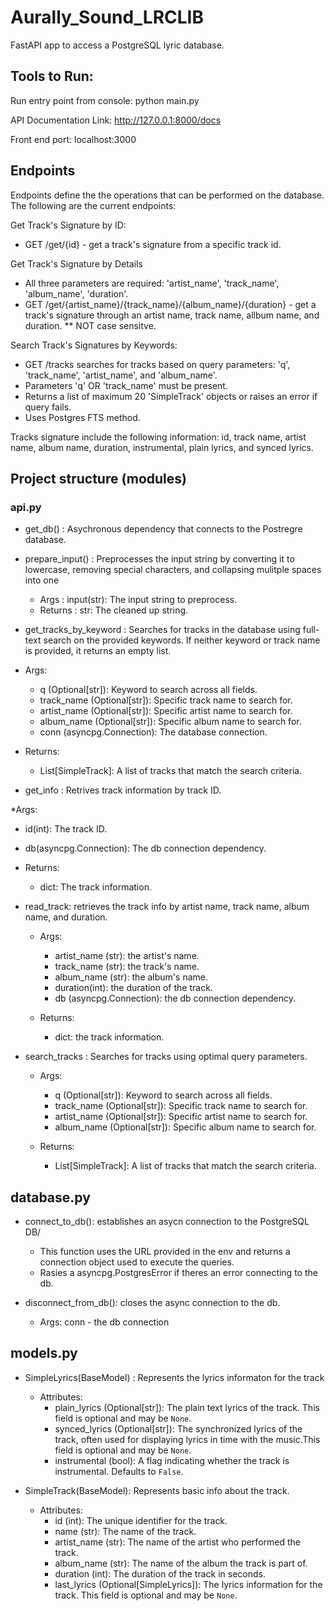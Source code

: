 # Aurally_Sound_LRCLIB
FastAPI app to access a PostgreSQL lyric database. 

## Tools to Run: 

Run entry point from console: python main.py

API Documentation Link: http://127.0.0.1:8000/docs

Front end port: localhost:3000

## Endpoints
Endpoints define the the operations that can be performed on the database. The following are the current endpoints: 

Get Track's Signature by ID: 
* GET /get/{id} - get a track's signature from a specific track id. 

Get Track's Signature by Details 
* All three parameters are required: 'artist_name', 'track_name', 'album_name', 'duration'. 
* GET /get/{artist_name}/{track_name}/{album_name}/{duration} - get a track's signature through an artist name, track name, allbum name, and duration. 
** NOT case sensitve. 

Search Track's Signatures by Keywords: 
* GET /tracks searches for tracks based on query parameters: 'q', 'track_name', 'artist_name', and 'album_name'.
* Parameters 'q' OR 'track_name' must be present.
* Returns a list of maximum 20 'SimpleTrack' objects or raises an error if query fails.
* Uses Postgres FTS method.

Tracks signature include the following information: id, track name, artist name, album name, duration, instrumental, plain lyrics, and synced lyrics. 

## Project structure (modules) 
###  api.py
* get_db() : Asychronous dependency that connects to the Postregre database. 
* prepare_input() : Preprocesses the input string by converting it to lowercase, removing special characters, and collapsing mulitple spaces into one 
  * Args : input(str): The input string to preprocess. 
  * Returns : str: The cleaned up string. 

* get_tracks_by_keyword : Searches for tracks in the database using full-text search on the provided keywords. If neither keyword or track name is provided, it returns an empty list. 

 * Args: 
   * q (Optional[str]): Keyword to search across all fields.
   * track_name (Optional[str]): Specific track name to search for.
   * artist_name (Optional[str]): Specific artist name to search for.
   * album_name (Optional[str]): Specific album name to search for.
   * conn (asyncpg.Connection): The database connection.

 * Returns: 
   * List[SimpleTrack]: A list of tracks that match the search criteria.

* get_info : Retrives track information by track ID. 

 *Args: 
   * id(int): The track ID.
   * db(asyncpg.Connection): The db connection dependency. 

 * Returns: 
   * dict: The track information. 


* read_track: retrieves the track info by artist name, track name, album name, and duration. 
  * Args: 
    * artist_name (str): the artist's name. 
    * track_name (str): the track's name. 
    * album_name (str): the album's name. 
    * duration(int): the duration of the track. 
    * db (asyncpg.Connection): the db connection dependency. 
 
  * Returns: 
    * dict: the track information. 

* search_tracks : Searches for tracks using optimal query parameters. 
  * Args: 
    * q (Optional[str]): Keyword to search across all fields.
    * track_name (Optional[str]): Specific track name to search for.
    * artist_name (Optional[str]): Specific artist name to search for.
    * album_name (Optional[str]): Specific album name to search for.

  * Returns: 
    * List[SimpleTrack]: A list of tracks that match the search criteria.

## database.py 
* connect_to_db(): establishes an asycn connection to the PostgreSQL DB/ 
  * This function uses the URL provided in the env and returns a connection object used to execute the queries. 
  * Rasies a asyncpg.PostgresError if theres an error connecting to the db.

* disconnect_from_db(): closes the async connection to the db. 
  * Args: conn - the db connection 


## models.py 
* SimpleLyrics(BaseModel) : Represents the lyrics informaton for the track 
  * Attributes: 
    * plain_lyrics (Optional[str]): The plain text lyrics of the track. This field is optional and may be `None`.
    * synced_lyrics (Optional[str]): The synchronized lyrics of the track, often used for displaying lyrics in time with the music.This field is optional and may be `None`.
    * instrumental (bool): A flag indicating whether the track is instrumental. Defaults to `False`.

* SimpleTrack(BaseModel): Represents basic info about the track.
  * Attributes:
    * id (int): The unique identifier for the track.
    * name (str): The name of the track.
    * artist_name (str): The name of the artist who performed the track.
    * album_name (str): The name of the album the track is part of.
    * duration (int): The duration of the track in seconds.
    * last_lyrics (Optional[SimpleLyrics]): The lyrics information for the track. This field is optional and may be `None`.
